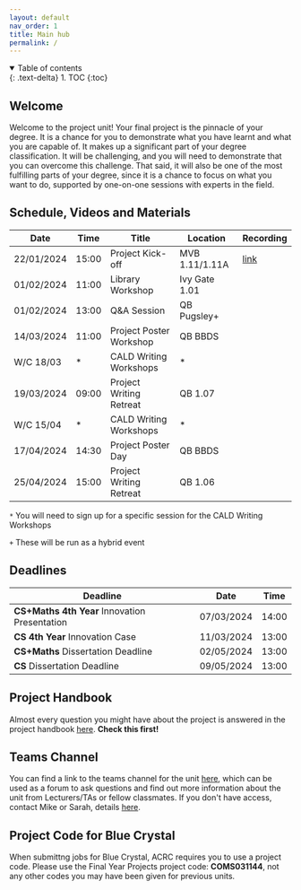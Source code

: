 ```yaml
---
layout: default
nav_order: 1
title: Main hub
permalink: /
---
```


<details open markdown="block">
<summary>
Table of contents
</summary>
{: .text-delta}
1. TOC
{:toc}
</details>

## Welcome

Welcome to the project unit! Your final project is the pinnacle of your degree.
It is a chance for you to demonstrate what you have learnt and what you are
capable of. It makes up a significant part of your degree classification. It
will be challenging, and you will need to demonstrate that you can overcome
this challenge. That said, it will also be one of the most fulfilling parts of
your degree, since it is a chance to focus on what you want to do, supported by
one-on-one sessions with experts in the field.

## Schedule, Videos and Materials

| **Date**   	| **Time** 	| **Title**               	| **Location**   	| **Recording**                                                                          	|
|------------	|----------	|-------------------------	|----------------	|----------------------------------------------------------------------------------------	|
| 22/01/2024 	| 15:00    	| Project Kick-off        	| MVB 1.11/1.11A 	| [link](https://mediasite.bris.ac.uk/Mediasite/Play/9b97627f6dbe4a8c91f72558e9ebcb1e1d) 	|
| 01/02/2024 	| 11:00    	| Library Workshop        	| Ivy Gate 1.01  	|                                                                                        	|
| 01/02/2024 	| 13:00    	| Q&A Session             	| QB Pugsley+    	|                                                                                        	|
| 14/03/2024 	| 11:00    	| Project Poster Workshop 	| QB BBDS        	|                                                                                        	|
| W/C 18/03  	| *        	| CALD Writing Workshops  	| *              	|                                                                                        	|
| 19/03/2024 	| 09:00    	| Project Writing Retreat 	| QB 1.07       	|                                                                                        	|
| W/C 15/04  	| *        	| CALD Writing Workshops  	| *              	|                                                                                        	|
| 17/04/2024 	| 14:30    	| Project Poster Day      	| QB BBDS        	|                                                                                        	|
| 25/04/2024 	| 15:00    	| Project Writing Retreat 	| QB 1.06       	|                                                                                        	|

`*` You will need to sign up for a specific session for the CALD Writing Workshops

`+` These will be run as a hybrid event


## Deadlines

| **Deadline**                                  	| **Date**   	| **Time** 	|
|-----------------------------------------------	|------------	|----------	|
| **CS+Maths 4th Year** Innovation Presentation 	| 07/03/2024 	| 14:00    	|
| **CS 4th Year** Innovation Case               	| 11/03/2024 	| 13:00    	|
| **CS+Maths** Dissertation Deadline            	| 02/05/2024 	| 13:00    	|
| **CS** Dissertation Deadline                  	| 09/05/2024 	| 13:00    	|

## Project Handbook

Almost every question you might have about the project is answered in
the project handbook [here](/handbook). **Check this first!**

## Teams Channel

You can find a link to the teams channel for the unit
[here](https://teams.microsoft.com/l/team/19%3aSU5HfuaMqsyIqoDSgjTgrmYLAWHKGbNfamySiYADjI01%40thread.tacv2/conversations?groupId=1b63f256-c976-4dcf-8dbf-a0fc4d6bcb49&tenantId=b2e47f30-cd7d-4a4e-a5da-b18cf1a4151b),
which can be used as a forum to ask questions and find out more information
about the unit from Lecturers/TAs or fellow classmates.
If you don't have access, contact Mike or Sarah, details [here](/contact).


## Project Code for Blue Crystal

When submittng jobs for Blue Crystal, ACRC requires you to use a project code. Please use the Final Year Projects project code: **COMS031144**, not any other codes you may have been given for previous units.
